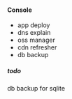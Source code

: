 #### Console

* app deploy
* dns explain
* oss manager
* cdn refresher
* db backup

##### todo

db backup for sqlite